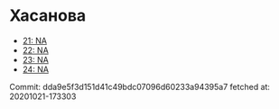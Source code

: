 # Хасанова
- [21: NA](21.md)
- [22: NA](22.md)
- [23: NA](23.md)
- [24: NA](24.md)

Commit: dda9e5f3d151d41c49bdc07096d60233a94395a7
 fetched at: 20201021-173303
